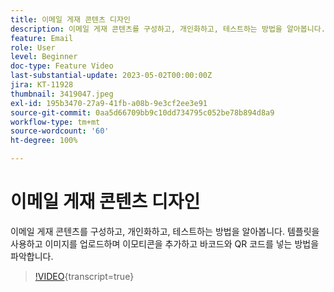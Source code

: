 ```yaml
---
title: 이메일 게재 콘텐츠 디자인
description: 이메일 게재 콘텐츠를 구성하고, 개인화하고, 테스트하는 방법을 알아봅니다. 템플릿을 사용하고 이미지를 업로드하며 이모티콘을 추가하고 바코드와 QR 코드를 넣는 방법을 파악합니다.
feature: Email
role: User
level: Beginner
doc-type: Feature Video
last-substantial-update: 2023-05-02T00:00:00Z
jira: KT-11928
thumbnail: 3419047.jpeg
exl-id: 195b3470-27a9-41fb-a08b-9e3cf2ee3e91
source-git-commit: 0aa5d66709bb9c10dd734795c052be78b894d8a9
workflow-type: tm+mt
source-wordcount: '60'
ht-degree: 100%

---
```


# 이메일 게재 콘텐츠 디자인

이메일 게재 콘텐츠를 구성하고, 개인화하고, 테스트하는 방법을 알아봅니다. 템플릿을 사용하고 이미지를 업로드하며 이모티콘을 추가하고 바코드와 QR 코드를 넣는 방법을 파악합니다.

>[!VIDEO](https://video.tv.adobe.com/v/3419047?learn=on){transcript=true}
